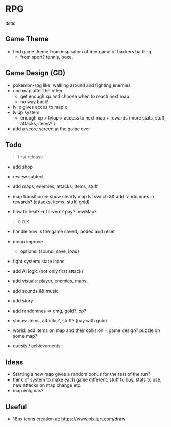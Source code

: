 # RPG

_desc_

## Game Theme

- find game theme from inspiration of dev game of hackers battling
  - from sport? tennis, boxe,

## Game Design (GD)

- pokemon-rpg like, walking around and fighting enemies
- one map after the other
  - get enough xp and choose when to reach next map
  - no way back!
- lvl x gives acces to map x
- lvlup system:
  - enough xp > lvlup > access to next map + rewards (more stats, stuff, attacks, items? )
- add a score screen at the game over

## Todo

> first release

- add shop
- review subtext
- add maps, enemies, attacks, items, stuff
- map transition => show clearly map lvl switch && add randomnes in rewards? (attacks, items, stuff, gold)

- how to heal? => tarvern? pay? newMap?

> 0.0.X

- handle how is the game saved, laoded and reset
- menu improve
  - options: (sound, save, load)
- fight system: state icons
- add AI logic (not only first attack)

- add visuals: player, enemies, maps,
- add sounds && music
- add story

- add randomnes => dmg, gold?, xp?
- shops: items, attacks?, stuff? (pay with gold)
- world: add items on map and their collision + game design? puzzle on some map?
- quests / achievements

## Ideas

- Starting a new map gives a random bonus for the rest of the run?
- think of system to make each game different: stuff to buy, stats to use, new attacks on map change etc.
- map enigmas?

## Useful

- 16px icons creation at: https://www.pixilart.com/draw
